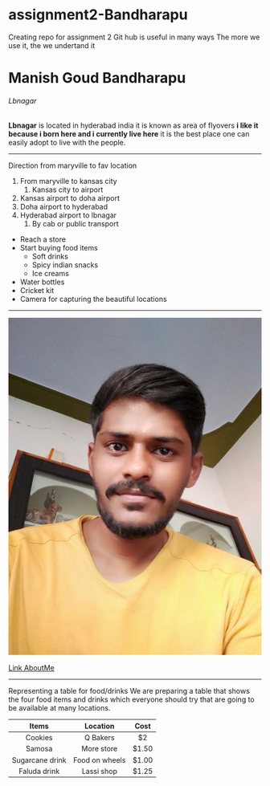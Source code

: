 # assignment2-Bandharapu
Creating repo for assignment 2
Git hub is useful in many ways
The more we use it, the we undertand it
# Manish Goud Bandharapu
###### Lbnagar 
**Lbnagar** is located in hyderabad india it is known as area of flyovers **i like it because i born here and i currently live here**  it is the best place one can easily adopt to live with the people. 

*** 

Direction from maryville to fav location
1. From maryville to kansas city
    1. Kansas city to airport
2. Kansas airport to doha airport
3. Doha airport to hyderabad
4. Hyderabad airport to lbnagar
    1. By cab or public transport

* Reach a store
* Start buying food items
    * Soft drinks
    * Spicy indian snacks 
    * Ice creams 
* Water bottles
* Cricket kit
* Camera for capturing the beautiful locations

***

![Image](IMG_20190828_164720.jpg)

[Link AboutMe](https://github.com/919610362/assignment2-Bandharapu/blob/ad92f34d4f1d7a69ffe65a29c9fae3267bc6baf9/AboutMe.md)

***

Representing a table for food/drinks
We are preparing a table that shows the four food items and drinks which everyone should try that are going to be available at many locations.

| Items | Location | Cost |
| :---: | :---: | :---: |
| Cookies | Q Bakers | $2 |
| Samosa | More store | $1.50 |
| Sugarcane drink | Food on wheels | $1.00 |
| Faluda drink | Lassi shop | $1.25 |

